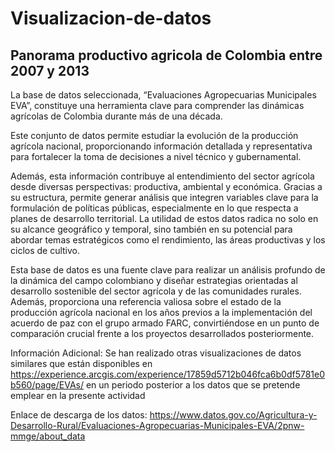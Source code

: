 # Visualizacion-de-datos
## Panorama productivo agricola de  Colombia entre 2007 y 2013

La base de datos seleccionada, “Evaluaciones Agropecuarias Municipales EVA”, constituye una herramienta clave para comprender las dinámicas agrícolas de Colombia durante más de una década. 

Este conjunto de datos permite estudiar la evolución de la producción agrícola nacional, proporcionando información detallada y representativa para fortalecer la toma de decisiones a nivel técnico y gubernamental. 

Además, esta información contribuye al entendimiento del sector agrícola desde diversas perspectivas: productiva, ambiental y económica. Gracias a su estructura, permite generar análisis que integren variables clave para la formulación de políticas públicas, especialmente en lo que respecta a planes de desarrollo territorial. La utilidad de estos datos radica no solo en su alcance geográfico y temporal, sino también en su potencial para abordar temas estratégicos como el rendimiento, las áreas productivas y los ciclos de cultivo. 

Esta base de datos es una fuente clave para realizar un análisis profundo de la dinámica del campo colombiano y diseñar estrategias orientadas al desarrollo sostenible del sector agrícola y de las comunidades rurales. Además, proporciona una referencia valiosa sobre el estado de la producción agrícola nacional en los años previos a la implementación del acuerdo de paz con el grupo armado FARC, convirtiéndose en un punto de comparación crucial frente a los proyectos desarrollados posteriormente.

Información Adicional: 
Se han realizado otras visualizaciones de datos similares que están disponibles en 
https://experience.arcgis.com/experience/17859d5712b046fca6b0df5781e0b560/page/EVAs/ en un periodo posterior a  los datos que se pretende emplear en la presente actividad 

Enlace de descarga de los datos: 
https://www.datos.gov.co/Agricultura-y-Desarrollo-Rural/Evaluaciones-Agropecuarias-Municipales-EVA/2pnw-mmge/about_data





